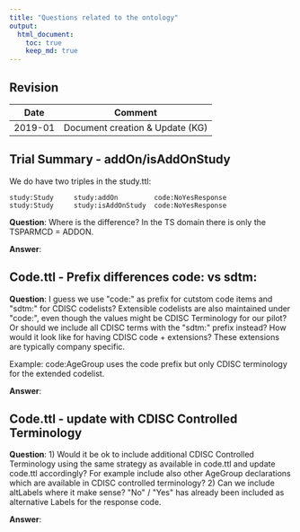 ```yaml
---
title: "Questions related to the ontology"
output: 
  html_document:
    toc: true
    keep_md: true
---
```



## Revision

Date         | Comment
------------ | ----------------------------
2019-01      | Document creation & Update (KG)


## Trial Summary - addOn/isAddOnStudy

We do have two triples in the study.ttl:

```
study:Study     study:addOn         code:NoYesResponse
study:Study     study:isAddOnStudy  code:NoYesResponse
```

**Question**: Where is the difference? In the TS domain there is only the TSPARMCD = ADDON.

**Answer**:

## Code.ttl - Prefix differences code: vs sdtm:

**Question**: I guess we use "code:" as prefix for cutstom code items and "sdtm:" for CDISC codelists? Extensible codelists are also maintained under "code:", even though the values might be CDISC Terminology for our pilot? Or should we include all CDISC terms with the "sdtm:" prefix instead? How would it look like for having CDISC code + extensions? These extensions are typically company specific.

Example: code:AgeGroup uses the code prefix but only CDISC terminology for the extended codelist.

**Answer**:

## Code.ttl - update with CDISC Controlled Terminology

**Question**: 1) Would it be ok to include additional CDISC Controlled Terminology using the same strategy as available in code.ttl and update code.ttl accordingly? For example include also other AgeGroup declarations which are available in CDISC controlled terminology? 2) Can we include altLabels where it make sense? "No" / "Yes" has already been included as alternative Labels for the response code.

**Answer**:
